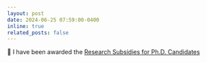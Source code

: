 ```yaml
---
layout: post
date: 2024-06-25 07:59:00-0400
inline: true
related_posts: false
---
```


:tada: I have been awarded the [Research Subsidies for Ph.D. Candidates](https://www.nrf.re.kr/eng/page/69ededa4-9334-4b9c-8984-5d04d2f69222)